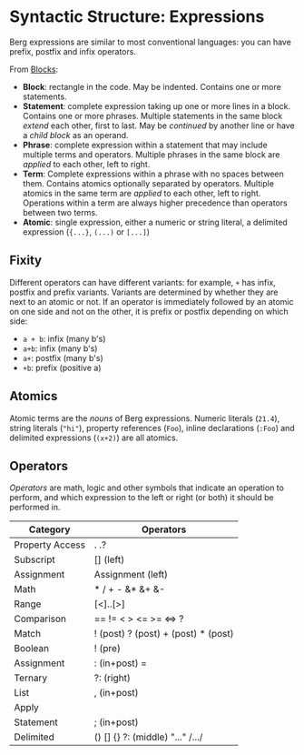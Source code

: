 Syntactic Structure: Expressions
================================

Berg expressions are similar to most conventional languages: you can have prefix, postfix and infix operators.

From [Blocks](visual_structure_blocks.md):

- **Block**: rectangle in the code. May be indented. Contains one or more statements.
- **Statement**: complete expression taking up one or more lines in a block. Contains one or more phrases. Multiple statements in the same block *extend* each other, first to last. May be *continued* by another line or have a *child block* as an operand.
- **Phrase**: complete expression within a statement that may include multiple terms and operators. Multiple phrases in the same block are *applied* to each other, left to right.
- **Term**: Complete expressions within a phrase with no spaces between them. Contains atomics optionally separated by operators. Multiple atomics in the same term are *applied* to each other, left to right. Operations within a term are always higher precedence than operators between two terms.
- **Atomic**: single expression, either a numeric or string literal, a delimited expression (`{...}`, `(...)` or `[...]`)

Fixity
------

Different operators can have different variants: for example, `+` has infix, postfix and prefix variants. Variants are determined by whether they are next to an atomic or not. If an operator is immediately followed by an atomic on one side and not on the other, it is prefix or postfix depending on which side:

* `a + b`: infix (many b's)
* `a+b`: infix (many b's)
* `a+`: postfix (many b's) 
* `+b`: prefix (positive a)

Atomics
-------

Atomic terms are the *nouns* of Berg expressions. Numeric literals (`21.4`), string literals (`"hi"`), property references (`Foo`), inline declarations (`:Foo`) and delimited expressions (`(x+2)`) are all atomics. 

Operators
---------

*Operators* are math, logic and other symbols that indicate an operation to perform, and which expression to the left or right (or both) it should be performed in.

| Category        | Operators
|-----------------|-------------------------------------------------------------------
| Property Access | . .?
| Subscript       | [] (left)
| Assignment      | Assignment (left)
| Math            | * / + - &* &+ &- <Math>? &- (pre) - (pre) + (pre)
| Range           | [<]..[>]
| Comparison      | == != < > <= >= <=> <Comparison>?
| Match           | ! (post) ? (post) + (post) * (post)
| Boolean         | ! (pre) || && ? ?: (left)
| Assignment      | : (in+post) = <Math>= <Math>?= <Boolean>= [&]++[?] [&]--[?]
| Ternary         | ?: (right)
| List            | , (in+post)
| Apply           | <apply>
| Statement       | ; (in+post)
| Delimited       | <extend> <apply block> () [] {} ?: (middle) "..." /.../


